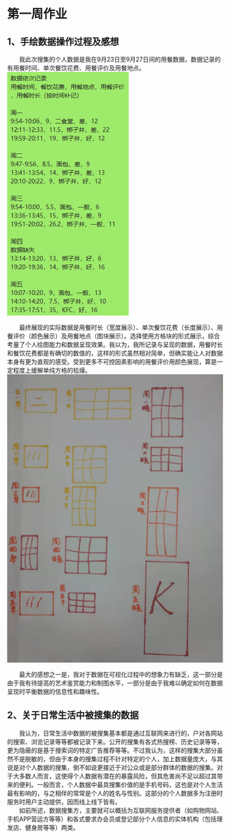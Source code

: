 # 第一周作业

## 1、手绘数据操作过程及感想

　　我此次搜集的个人数据是我在9月23日至9月27日间的用餐数据，数据记录的有用餐时间、单次餐饮花费、用餐评价及用餐地点。 <br/>
![1](https://github.com/hzykk/task/blob/master/0930/task1-2.png)

　　最终展现的实际数据是用餐时长（宽度展示）、单次餐饮花费（长度展示）、用餐评价（颜色展示）及用餐地点（图块展示）。选择使用方格块的形式展示，综合考量了个人绘图能力和数据呈现效果。我以为，我所记录与呈现的数据，用餐时长和餐饮花费都是有确切的数值的，这样的形式虽然相对简单，但确实能让人对数据本身有更为直观的感受。受到更多不可控因素影响的用餐评价用颜色展现，算是一定程度上缓解单纯方格的枯燥。<br/>
![1](https://github.com/hzykk/task/blob/master/0930/task1-1.png)

　　最大的感想之一是，我对于数据在可视化过程中的想象力有缺乏，这一部分是由于我有待提高的艺术鉴赏能力和制图水平，一部分是由于我难以确定如何在数据呈现时平衡数据的信息性和趣味性。<br/>
  
## 2、关于日常生活中被搜集的数据
　　我认为，日常生活中数据的被搜集基本都是通过互联网来进行的，户对各网站的搜索、浏览记录等等都被记录下来。公开的搜集有各式热搜榜、历史记录等等，更为隐蔽的是基于搜索词的特定广告推荐等等。不过我认为，这样的搜集大部分虽然不是脱敏的，但由于本身的搜集过程不针对特定的个人，加上数据量庞大，与其说是对个人数据的搜集，倒不如说更接近于对公众或是部分群体的数据的搜集。对于大多数人而言，这使得个人数据有潜在的暴露风险，但其危害尚不足以超过其带来的便利。一般而言，个人数据中最具搜集价值的是手机号码，这也是对个人生活最有影响的，与之相伴的常常是个人的姓名与性别。这部分的个人数据多为注册时服务时用户主动提供，因而线上线下皆有。<br/>
　　如前所述，数据搜集方，主要就可以概括为互联网服务提供者（如购物网站、手机APP营运方等等）和各式要求办会员或登记部分个人信息的实体机构（包括理发店、健身房等等）两类。
